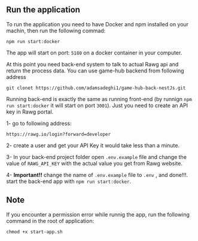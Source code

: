 ## Run the application

To run the application you need to have Docker and npm installed on your machin, then run the following commad:

```
npm run start:docker
```

The app will start on port: `5180` on a docker container in your computer.

At this point you need back-end system to talk to actual Rawg api and return the process data. You can use game-hub backend from following address

```
git clonet https://github.com/adamsadeghi1/game-hub-back-nestJs.git
```

Running back-end is exactly the same as running front-end (by runnign ```npm run start:docker``` it will start on port ```3001```). Just you need to create an API key in Rawg portal.

1- go to following address:
```
https://rawg.io/login?forward=developer
```
2- create a user and get your API Key it would take less than a minute.

3- In your back-end project folder open ```.env.example``` file and change the value of ```RAWG_API_KEY``` with the actual value you get from Rawg website.

4- **Important!!** change the name of ```.env.example``` file to ```.env``` , and done!!!.
start the back-end app with ```npm run start:docker```.

## Note

If you encounter a permission error while runnig the app, run the following command in the root of application:

```
chmod +x start-app.sh
```
